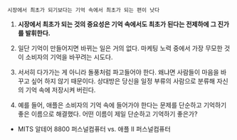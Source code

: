 `시장에서 최초가 되기보다는 기억 속에서 최초가 되는 편이 낫다`

1. **시장에서 최초가 되는 것의 중요성은 기억 속에서도 최초가 된다는 전제하에 그 진가를 발휘한다.**

2. 일단 기억이 만들어지면 바뀌는 일은 거의 없다. 마케팅 노력 중에서 가장 무모한 것이 소비자의 기억을 바꾸려는 시도다.

3. 서서히 다가가는 게 아니라 돌풍처럼 파고들어야 한다. 왜냐면 사람들이 마음을 바꾸고 싶어 하지 않기 때문이다. 상대방은 당신을 일정 부류의 사람으로 분류해 자신의 기억 속에 저장시켜 버린다.

4. 예를 들어, 애플은 소비자의 기억 속에 들어가야 한다는 문제를 단순하고 기억하기 좋은 이름으로 해결했다. 어떤 이름이 제일 단순하고 기억하기 좋은가?

- MITS 알테어 8800 퍼스널컴퓨터 vs. 애플 II 퍼스널컴퓨터

